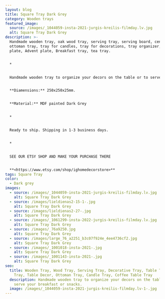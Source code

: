 ```yaml
---
layout: blog
title: Square Tray Dark Grey
category: Wooden trays
featured_image:
  source: /images/_1044059-insta-2021-jurgis-kreilis-filmday.lv.jpg
  alt: Square Tray Dark Grey
description: >-
  Handmade wooden tray, oak wood tray, serving tray, serving board, centerpiece,
  ottoman tray, tray for candles, tray for decorations, tray organizer, Candle
  plate, Advent plate, Breakfast tray, tea tray.


  *


  Handmade wooden tray to organize your decors on the table or to serve your breakfast or snacks.


  **Diamensions:** 250x250x25mm.


  **Material:** MDF painted Dark Grey


  *


  Ready to ship. Shipping in 1-3 business days.


  *


  SEE OUR ETSY SHOP AND MAKE YOUR PURCHASE THERE


  **<https://www.etsy.com/shop/ighomedecorstore>**
tags: Square Tray
color:
  - Dark grey
images:
  - source: /images/_1044059-insta-2021-jurgis-kreilis-filmday.lv.jpg
    alt: Square Tray Dark Grey
  - source: /images/lieldienas2-15-1-.jpg
    alt: Square Tray Dark Grey
  - source: /images/lieldienas2-27-.jpg
    alt: Square Tray Dark Grey
  - source: /images/_1061299-insta-2022-jurgis-kreilis-filmday.lv.jpg
    alt: Square Tray Dark Grey
  - source: /images/_76a9250.jpg
    alt: Square Tray Dark Grey
  - source: /images/large_76_a2251_b3c07f924e_4ee4736cf2.jpg
    alt: Square Tray Dark Grey
  - source: /images/_1001018-insta-2021-.jpg
    alt: Square Tray Dark Grey
  - source: /images/_1001143-insta-2021-.jpg
    alt: Square Tray Dark Grey
seo:
  title: Wooden Tray, Wood Tray, Serving Tray, Decorative Tray, Table Tray, Tea
    Tray, Table Decor, Ottoman Tray, Candle Tray, Coffee Table Tray
  description: Handmade wooden tray to organize your decors on the table or to
    serve your breakfast or snacks.
  image: /images/_1044059-insta-2021-jurgis-kreilis-filmday.lv-1-.jpg
---
```

